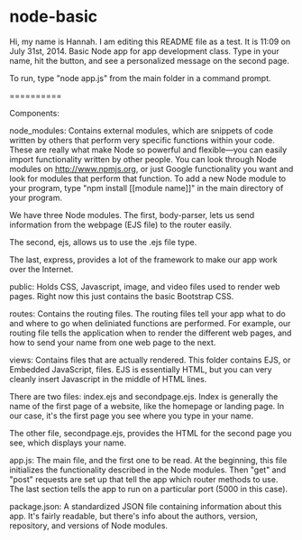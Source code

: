 node-basic
==========
Hi, my name is Hannah.  I am editing this README file as a test.  It is 11:09 on July 31st, 2014.
Basic Node app for app development class. Type in your name, hit the button, and see a personalized message on the second page.

To run, type "node app.js" from the main folder in a command prompt.

==========

Components:

node_modules: Contains external modules, which are snippets of code written by others that perform very specific functions within your code. These are really what make Node so powerful and flexible—you can easily import functionality written by other people. You can look through Node modules on http://www.npmjs.org, or just Google functionality you want and look for modules that perform that function. To add a new Node module to your program, type "npm install [[module name]]" in the main directory of your program.

We have three Node modules. The first, body-parser, lets us send information from the webpage (EJS file) to the router easily.

The second, ejs, allows us to use the .ejs file type.

The last, express, provides a lot of the framework to make our app work over the Internet.

public: Holds CSS, Javascript, image, and video files used to render web pages. Right now this just contains the basic Bootstrap CSS.

routes: Contains the routing files. The routing files tell your app what to do and where to go when deliniated functions are performed. For example, our routing file tells the application when to render the different web pages, and how to send your name from one web page to the next.

views: Contains files that are actually rendered. This folder contains EJS, or Embedded JavaScript, files. EJS is essentially HTML, but you can very cleanly insert Javascript in the middle of HTML lines. 

There are two files: index.ejs and secondpage.ejs. Index is generally the name of the first page of a website, like the homepage or landing page. In our case, it's the first page you see where you type in your name.

The other file, secondpage.ejs, provides the HTML for the second page you see, which displays your name.

app.js: The main file, and the first one to be read. At the beginning, this file initializes the functionality described in the Node modules. Then "get" and "post" requests are set up that tell the app which router methods to use. The last section tells the app to run on a particular port (5000 in this case).

package.json: A standardized JSON file containing information about this app. It's fairly readable, but there's info about the authors, version, repository, and versions of Node modules.
